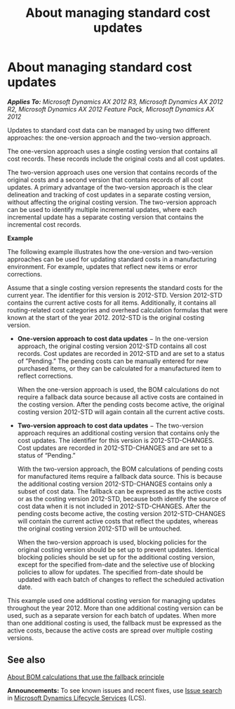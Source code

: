 ﻿---
title: About managing standard cost updates
TOCTitle: About managing standard cost updates
ms:assetid: 381b984a-9ad9-4d34-af30-acddd804be8a
ms:mtpsurl: https://technet.microsoft.com/en-us/library/Gg231109(v=AX.60)
ms:contentKeyID: 36056616
ms.date: 04/18/2014
mtps_version: v=AX.60
---

# About managing standard cost updates 


_**Applies To:** Microsoft Dynamics AX 2012 R3, Microsoft Dynamics AX 2012 R2, Microsoft Dynamics AX 2012 Feature Pack, Microsoft Dynamics AX 2012_

Updates to standard cost data can be managed by using two different approaches: the one-version approach and the two-version approach.

The one-version approach uses a single costing version that contains all cost records. These records include the original costs and all cost updates.

The two-version approach uses one version that contains records of the original costs and a second version that contains records of all cost updates. A primary advantage of the two-version approach is the clear delineation and tracking of cost updates in a separate costing version, without affecting the original costing version. The two-version approach can be used to identify multiple incremental updates, where each incremental update has a separate costing version that contains the incremental cost records.

**Example**

The following example illustrates how the one-version and two-version approaches can be used for updating standard costs in a manufacturing environment. For example, updates that reflect new items or error corrections.

Assume that a single costing version represents the standard costs for the current year. The identifier for this version is 2012-STD. Version 2012-STD contains the current active costs for all items. Additionally, it contains all routing-related cost categories and overhead calculation formulas that were known at the start of the year 2012. 2012-STD is the original costing version.

  - **One-version approach to cost data updates** − In the one-version approach, the original costing version 2012-STD contains all cost records. Cost updates are recorded in 2012-STD and are set to a status of ”Pending.” The pending costs can be manually entered for new purchased items, or they can be calculated for a manufactured item to reflect corrections.
    
    When the one-version approach is used, the BOM calculations do not require a fallback data source because all active costs are contained in the costing version. After the pending costs become active, the original costing version 2012-STD will again contain all the current active costs.

  - **Two-version approach to cost data updates** − The two-version approach requires an additional costing version that contains only the cost updates. The identifier for this version is 2012-STD-CHANGES. Cost updates are recorded in 2012-STD-CHANGES and are set to a status of “Pending.”
    
    With the two-version approach, the BOM calculations of pending costs for manufactured items require a fallback data source. This is because the additional costing version 2012-STD-CHANGES contains only a subset of cost data. The fallback can be expressed as the active costs or as the costing version 2012-STD, because both identify the source of cost data when it is not included in 2012-STD-CHANGES. After the pending costs become active, the costing version 2012-STD-CHANGES will contain the current active costs that reflect the updates, whereas the original costing version 2012-STD will be untouched.
    
    When the two-version approach is used, blocking policies for the original costing version should be set up to prevent updates. Identical blocking policies should be set up for the additional costing version, except for the specified from-date and the selective use of blocking policies to allow for updates. The specified from-date should be updated with each batch of changes to reflect the scheduled activation date.

This example used one additional costing version for managing updates throughout the year 2012. More than one additional costing version can be used, such as a separate version for each batch of updates. When more than one additional costing is used, the fallback must be expressed as the active costs, because the active costs are spread over multiple costing versions.

## See also

[About BOM calculations that use the fallback principle](about-bom-calculations-that-use-the-fallback-principle.md)

  
**Announcements:** To see known issues and recent fixes, use [Issue search](http://go.microsoft.com/fwlink/?linkid=389258) in [Microsoft Dynamics Lifecycle Services](http://go.microsoft.com/fwlink/?linkid=306505) (LCS).

